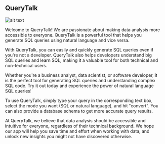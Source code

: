 ## QueryTalk

![alt text](https://github.com/shaunak24/query-talk/blob/main/home_screen.png?raw=true)

Welcome to QueryTalk! We are passionate about making data analysis more accessible to everyone. QueryTalk is a powerful tool that helps you generate SQL queries using natural language and vice versa.

With QueryTalk, you can easily and quickly generate SQL queries even if you're not a developer. QueryTalk also helps developers understand big SQL queries and learn SQL, making it a valuable tool for both technical and non-technical users.

Whether you're a business analyst, data scientist, or software developer, it is the perfect tool for generating SQL queries and understanding complex SQL code. Try it out today and experience the power of natural language SQL queries!

To use QueryTalk, simply type your query in the corresponding text box, select the mode you want (SQL or natural language), and hit "convert". You can also provide a database schema to get more accurate query results.

At QueryTalk, we believe that data analysis should be accessible and intuitive for everyone, regardless of their technical background. We hope our app will help you save time and effort when working with data, and unlock new insights you might not have discovered otherwise.
